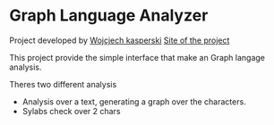 # Graph Language Analyzer

Project developed by [Wojcjech kasperski](mailto:wojciech.kasperski97@gmail.com)
[Site of the project](https://suddenlypineapple.github.io/graphLanguageAnalyzer/)

This project provide the simple interface that make an Graph langage analysis.

Theres two different analysis

- Analysis over a text, generating a graph over the characters.
- Sylabs check over 2 chars




